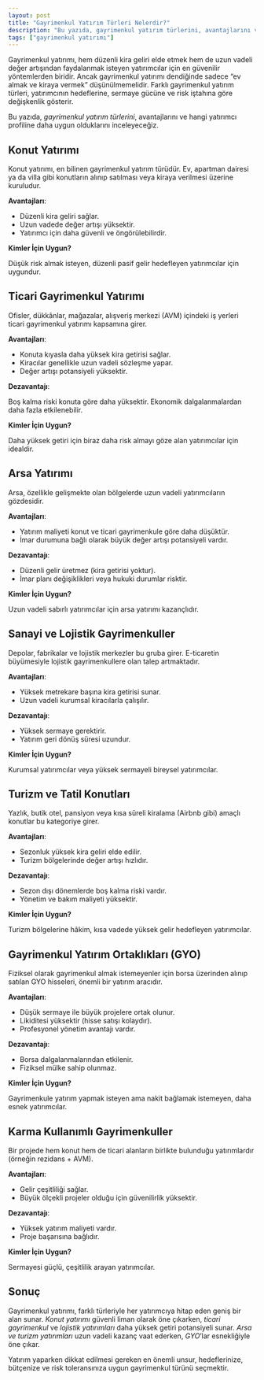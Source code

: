 ```yaml
---
layout: post
title: "Gayrimenkul Yatırım Türleri Nelerdir?"
description: "Bu yazıda, gayrimenkul yatırım türlerini, avantajlarını ve hangi yatırımcı profiline daha uygun olduklarını inceleyeceğiz."
tags: ["gayrimenkul yatırımı"]
---
```


Gayrimenkul yatırımı, hem düzenli kira geliri elde etmek hem de uzun vadeli değer artışından faydalanmak isteyen yatırımcılar için en güvenilir yöntemlerden biridir. Ancak gayrimenkul yatırımı dendiğinde sadece “ev almak ve kiraya vermek” düşünülmemelidir. Farklı gayrimenkul yatırım türleri, yatırımcının hedeflerine, sermaye gücüne ve risk iştahına göre değişkenlik gösterir.

Bu yazıda, *gayrimenkul yatırım türlerini*, avantajlarını ve hangi yatırımcı profiline daha uygun olduklarını inceleyeceğiz.

## Konut Yatırımı

Konut yatırımı, en bilinen gayrimenkul yatırım türüdür. Ev, apartman dairesi ya da villa gibi konutların alınıp satılması veya kiraya verilmesi üzerine kuruludur.

**Avantajları**:

- Düzenli kira geliri sağlar.
- Uzun vadede değer artışı yüksektir.
- Yatırımcı için daha güvenli ve öngörülebilirdir.

**Kimler İçin Uygun?**

Düşük risk almak isteyen, düzenli pasif gelir hedefleyen yatırımcılar için uygundur.

## Ticari Gayrimenkul Yatırımı

Ofisler, dükkânlar, mağazalar, alışveriş merkezi (AVM) içindeki iş yerleri ticari gayrimenkul yatırımı kapsamına girer.

**Avantajları**:

- Konuta kıyasla daha yüksek kira getirisi sağlar.
- Kiracılar genellikle uzun vadeli sözleşme yapar.
- Değer artışı potansiyeli yüksektir.

**Dezavantajı**:

Boş kalma riski konuta göre daha yüksektir. Ekonomik dalgalanmalardan daha fazla etkilenebilir.

**Kimler İçin Uygun?**

Daha yüksek getiri için biraz daha risk almayı göze alan yatırımcılar için idealdir.

## Arsa Yatırımı

Arsa, özellikle gelişmekte olan bölgelerde uzun vadeli yatırımcıların gözdesidir.

**Avantajları**:

- Yatırım maliyeti konut ve ticari gayrimenkule göre daha düşüktür.
- İmar durumuna bağlı olarak büyük değer artışı potansiyeli vardır.

**Dezavantajı**:

- Düzenli gelir üretmez (kira getirisi yoktur).
- İmar planı değişiklikleri veya hukuki durumlar risktir.

**Kimler İçin Uygun?**

Uzun vadeli sabırlı yatırımcılar için arsa yatırımı kazançlıdır.

## Sanayi ve Lojistik Gayrimenkuller

Depolar, fabrikalar ve lojistik merkezler bu gruba girer. E-ticaretin büyümesiyle lojistik gayrimenkullere olan talep artmaktadır.

**Avantajları**:

- Yüksek metrekare başına kira getirisi sunar.
- Uzun vadeli kurumsal kiracılarla çalışılır.

**Dezavantajı**:

- Yüksek sermaye gerektirir.
- Yatırım geri dönüş süresi uzundur.

**Kimler İçin Uygun?**

Kurumsal yatırımcılar veya yüksek sermayeli bireysel yatırımcılar.

## Turizm ve Tatil Konutları

Yazlık, butik otel, pansiyon veya kısa süreli kiralama (Airbnb gibi) amaçlı konutlar bu kategoriye girer.

**Avantajları**:

- Sezonluk yüksek kira geliri elde edilir.
- Turizm bölgelerinde değer artışı hızlıdır.

**Dezavantajı**:

- Sezon dışı dönemlerde boş kalma riski vardır.
- Yönetim ve bakım maliyeti yüksektir.

**Kimler İçin Uygun?**

Turizm bölgelerine hâkim, kısa vadede yüksek gelir hedefleyen yatırımcılar.

## Gayrimenkul Yatırım Ortaklıkları (GYO)

Fiziksel olarak gayrimenkul almak istemeyenler için borsa üzerinden alınıp satılan GYO hisseleri, önemli bir yatırım aracıdır.

**Avantajları**:

- Düşük sermaye ile büyük projelere ortak olunur.
- Likiditesi yüksektir (hisse satışı kolaydır).
- Profesyonel yönetim avantajı vardır.

**Dezavantajı**:

- Borsa dalgalanmalarından etkilenir.
- Fiziksel mülke sahip olunmaz.

**Kimler İçin Uygun?**

Gayrimenkule yatırım yapmak isteyen ama nakit bağlamak istemeyen, daha esnek yatırımcılar.

## Karma Kullanımlı Gayrimenkuller

Bir projede hem konut hem de ticari alanların birlikte bulunduğu yatırımlardır (örneğin rezidans + AVM).

**Avantajları**:

- Gelir çeşitliliği sağlar.
- Büyük ölçekli projeler olduğu için güvenilirlik yüksektir.

**Dezavantajı**:

- Yüksek yatırım maliyeti vardır.
- Proje başarısına bağlıdır.

**Kimler İçin Uygun?**

Sermayesi güçlü, çeşitlilik arayan yatırımcılar.

## Sonuç

Gayrimenkul yatırımı, farklı türleriyle her yatırımcıya hitap eden geniş bir alan sunar. *Konut yatırımı* güvenli liman olarak öne çıkarken, *ticari gayrimenkul* ve *lojistik yatırımları* daha yüksek getiri potansiyeli sunar. *Arsa ve turizm yatırımları* uzun vadeli kazanç vaat ederken, *GYO*’lar esnekliğiyle öne çıkar.

Yatırım yaparken dikkat edilmesi gereken en önemli unsur, hedeflerinize, bütçenize ve risk toleransınıza uygun gayrimenkul türünü seçmektir.